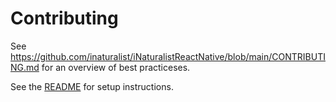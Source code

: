 # Contributing

See https://github.com/inaturalist/iNaturalistReactNative/blob/main/CONTRIBUTING.md for an overview of best practiceses.

See the [README](https://github.com/inaturalist/react-native-exif-reader/blob/main/README.md) for setup instructions.
